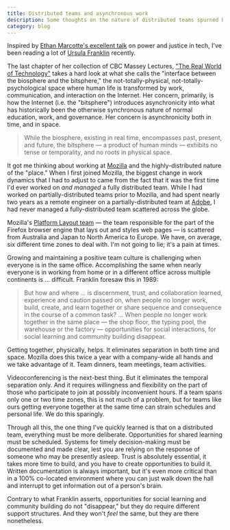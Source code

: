 ```yaml
---
title: Distributed teams and asynchronous work
description: Some thoughts on the nature of distributed teams spurned by reading Ursula Franklin's "The Real World of Technology."
category: blog
---
```


Inspired by [Ethan Marcotte's excellent talk](https://ethanmarcotte.com/wrote/the-world-wide-work/) on power and justice in tech, I've been reading a lot of [Ursula Franklin](https://en.wikipedia.org/wiki/Ursula_Franklin) recently.

The last chapter of her collection of CBC Massey Lectures, ["The Real World of Technology"](https://houseofanansi.com/products/the-real-world-of-technology-digital) takes a hard look at what she calls the "interface between the biosphere and the bitsphere," the not-totally-physical, not-totally-psychological space where human life is transformed by work, communication, and interaction on the Internet. Her concern, primarily, is how the Internet (i.e. the "bitsphere") introduces asynchronicity into what has historically been the otherwise synchronous nature of normal education, work, and governance. Her concern is asynchronicity both in time, and in space.

> While the biosphere, existing in real time, encompasses past, present, and future, the bitsphere — a product of human minds — exhibits no tense or temporality, and no roots in physical space.

It got me thinking about working at [Mozilla](https://www.mozilla.org) and the highly-distributed nature of the "place." When I first joined Mozilla, the biggest change in work dynamics that I had to adjust to came from the fact that it was the first time I'd ever worked on _and managed_ a fully distributed team. While I had worked on partially-distributed teams prior to Mozilla, and had spent nearly two years as a remote engineer on a partially-distributed team at [Adobe](https://www.adobe.com), I had never managed a fully-distributed team scattered across the globe.

Mozilla's [Platform Layout team](https://wiki.mozilla.org/Platform/Layout) — the team responsible for the part of the Firefox browser engine that lays out and styles web pages — is scattered from Australia and Japan to North America to Europe. We have, on average, six different time zones to deal with. I'm not going to lie; it's a pain at times.

Growing and maintaining a positive team culture is challenging when everyone is in the same office. Accomplishing the same when nearly everyone is in working from home or in a different office across multiple continents is ... difficult. Franklin foresaw this in 1989:

> But how and where ... is discernment, trust, and collaboration learned, experience and caution passed on, when people no longer work, build, create, and learn together or share sequence and consequence in the course of a common task? ... When people no longer work together in the same place — the shop floor, the typing pool, the warehouse or the factory — opportunities for social interactions, for social learning and community building disappear.

Getting together, physically, helps. It eliminates separation in both time and space. Mozilla does this twice a year with a company-wide all hands and we take advantage of it. Team dinners, team meetings, team activities.

Videoconferencing is the next-best thing. But it eliminates the temporal separation only. And it requires willingness and flexibility on the part of those who participate to join at possibly inconvenient hours. If a team spans only one or two time zones, this is not much of a problem, but for teams like ours getting everyone together at the same time can strain schedules and personal life. We do this sparingly.

Through all this, the one thing I've quickly learned is that on a distributed team, everything must be more deliberate. Opportunities for shared learning must be scheduled. Systems for timely decision-making must be documented and made clear, lest you are relying on the response of someone who may be presently asleep. Trust is absolutely essential, it takes more time to build, and you have to create opportunities to build it. Written documentation is always important, but it's even more critical than in a 100% co-located environment where you can just walk down the hall and interrupt to get information out of a person's brain.

Contrary to what Franklin asserts, opportunities for social learning and community building do not "disappear," but they do require different support structures. And they won't _feel_ the same, but they are there nonetheless.
